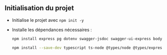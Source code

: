## Initialisation du projet

- Initialise le projet avec `npm init -y`
- Installe les dépendances nécessaires :

  ```bash
  npm install express pg dotenv swagger-jsdoc swagger-ui-express body-parser

  npm install --save-dev typescript ts-node @types/node @types/express @types/body-parser @types/swagger-jsdoc @types/swagger-ui-express
  ```
